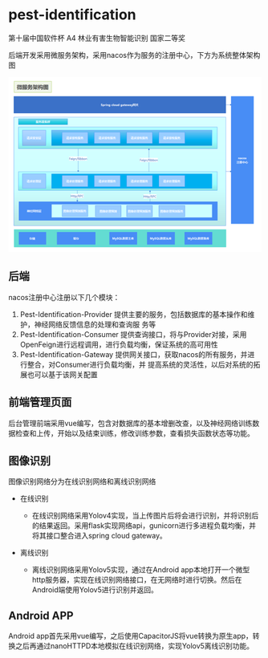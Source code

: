# pest-identification

第十届中国软件杯 A4 林业有害生物智能识别 国家二等奖

后端开发采用微服务架构，采用nacos作为服务的注册中心，下方为系统整体架构图

![architecture.png](https://raw.githubusercontent.com/XUANXUQAQ/pest-identification/main/architecture.png)

## 后端

nacos注册中心注册以下几个模块：

1. Pest-Identification-Provider
    提供主要的服务，包括数据库的基本操作和维护，神经网络反馈信息的处理和查询服    务等
2. Pest-Identification-Consumer
   提供查询接口，将与Provider对接，采用OpenFeign进行远程调用，进行负载均衡，保证系统的高可用性
3. Pest-Identification-Gateway
   提供网关接口，获取nacos的所有服务，并进行整合，对Consumer进行负载均衡，并    提高系统的灵活性，以后对系统的拓展也可以基于该网关配置

## 前端管理页面

后台管理前端采用vue编写，包含对数据库的基本增删改查，以及神经网络训练数据检查和上传，开始以及结束训练，修改训练参数，查看损失函数状态等功能。

## 图像识别

图像识别网络分为在线识别网络和离线识别网络

- 在线识别
  
  - 在线识别网络采用Yolov4实现，当上传图片后将会进行识别，并将识别后的结果返回。采用flask实现网络api，gunicorn进行多进程负载均衡，并将其接口整合进入spring cloud gateway。

- 离线识别
  
  - 离线识别网络采用Yolov5实现，通过在Android app本地打开一个微型http服务器，实现在线识别网络接口，在无网络时进行切换。然后在Android端使用Yolov5进行识别并返回。

## Android APP

Android app首先采用vue编写，之后使用CapacitorJS将vue转换为原生app，转换之后再通过nanoHTTPD本地模拟在线识别网络，实现Yolov5离线识别功能。
